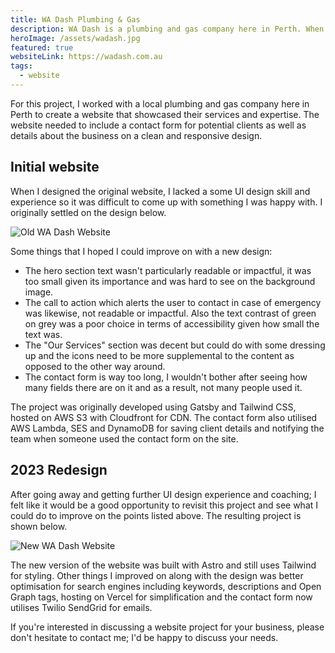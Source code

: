 ```yaml
---
title: WA Dash Plumbing & Gas
description: WA Dash is a plumbing and gas company here in Perth. When they were starting up they asked me to create a simple website that will allow potential clients to find them online. I originally built the site using Gatsby but have more recently rewritten it with Astro which included a visual refresh.
heroImage: /assets/wadash.jpg
featured: true
websiteLink: https://wadash.com.au
tags:
  - website
---
```


For this project, I worked with a local plumbing and gas company here in Perth to create a website that showcased their services and expertise. The website needed to include a contact form for potential clients as well as details about the business on a clean and responsive design.

## Initial website

When I designed the original website, I lacked a some UI design skill and experience so it was difficult to come up with something I was happy with. I originally settled on the design below.

![Old WA Dash Website](/assets/wadash-old.jpg)

Some things that I hoped I could improve on with a new design:

- The hero section text wasn't particularly readable or impactful, it was too small given its importance and was hard to see on the background image.
- The call to action which alerts the user to contact in case of emergency was likewise, not readable or impactful. Also the text contrast of green on grey was a poor choice in terms of accessibility given how small the text was.
- The "Our Services" section was decent but could do with some dressing up and the icons need to be more supplemental to the content as opposed to the other way around.
- The contact form is way too long, I wouldn't bother after seeing how many fields there are on it and as a result, not many people used it.

The project was originally developed using Gatsby and Tailwind CSS, hosted on AWS S3 with Cloudfront for CDN. The contact form also utilised AWS Lambda, SES and DynamoDB for saving client details and notifying the team when someone used the contact form on the site.

## 2023 Redesign

After going away and getting further UI design experience and coaching; I felt like it would be a good opportunity to revisit this project and see what I could do to improve on the points listed above. The resulting project is shown below.

![New WA Dash Website](/assets/wadash-new.jpg)

The new version of the website was built with Astro and still uses Tailwind for styling. Other things I improved on along with the design was better optimisation for search engines including keywords, descriptions and Open Graph tags, hosting on Vercel for simplification and the contact form now utilises Twilio SendGrid for emails.

If you're interested in discussing a website project for your business, please don't hesitate to contact me; I'd be happy to discuss your needs.

